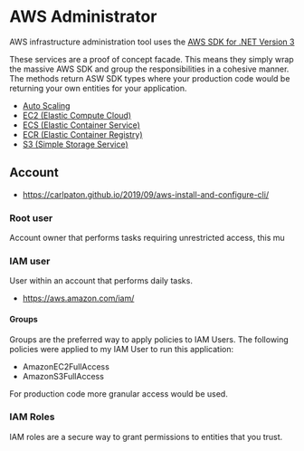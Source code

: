 # AWS Administrator
AWS infrastructure administration tool uses the [AWS SDK for .NET Version 3](https://docs.aws.amazon.com/sdkfornet/v3/apidocs/index.html)

These services are a proof of concept facade. This means they simply wrap the massive AWS SDK and group the responsibilities in a cohesive manner. The methods return ASW SDK types where your production code would be returning your own entities for your application.

- [Auto Scaling](https://github.com/carlpaton/AwsAdministrator/tree/master/src/AwsAdmin.Application/Autoscaling)
- [EC2 (Elastic Compute Cloud)](https://github.com/carlpaton/AwsAdministrator/tree/master/src/AwsAdmin.Application/Ec2)
- [ECS (Elastic Container Service)](https://github.com/carlpaton/AwsAdministrator/tree/master/src/AwsAdmin.Application/Ecs)
- [ECR (Elastic Container Registry)](https://github.com/carlpaton/AwsAdministrator/tree/master/src/AwsAdmin.Application/Ecr)
- [S3 (Simple Storage Service)](https://github.com/carlpaton/AwsAdministrator/tree/master/src/AwsAdmin.Application/S3)

## Account

- https://carlpaton.github.io/2019/09/aws-install-and-configure-cli/

### Root user

Account owner that performs tasks requiring unrestricted access, this mu

### IAM user

User within an account that performs daily tasks.

- https://aws.amazon.com/iam/

#### Groups

Groups are the preferred way to apply policies to IAM Users. The following policies were applied to my IAM User to run this application:

- AmazonEC2FullAccess
- AmazonS3FullAccess

For production code more granular access would be used.

### IAM Roles

IAM roles are a secure way to grant permissions to entities that you trust.
